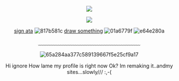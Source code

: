<div align="center">
  
  ![](https://komarev.com/ghpvc/?username=devimccallion&label=Page+Views&color=1f9400) 
  
  ![](https://github.com/user-attachments/assets/2e377dcf-454c-4778-aec6-e06c711f0cae)


   [sign ata](https://007n7.atabook.org) ![817b581c](https://github.com/user-attachments/assets/ec8e0dbb-5e61-4fcc-bb54-f6d129ceb366) [draw something](https://7314.straw.page) ![01a6779f](https://github.com/user-attachments/assets/4959edd4-d7d0-4390-a4c1-e15eb6056fe4) ![e64e280a](https://github.com/user-attachments/assets/545a3092-932b-4a03-827f-2d831db65478) 




  ﹏﹏﹏﹏﹏﹏﹏﹏﹏﹏﹏﹏﹏﹏﹏﹏﹏﹏﹏﹏

![65a284aa377c589139667f5e25cf9a17](https://github.com/user-attachments/assets/09b6aee9-88e8-4bd1-b1f2-c1764e19739a)

Hi ignore How lame my profile is right now Ok? Im remaking it..andmy sites...slowly/// :,-(


  </div>
